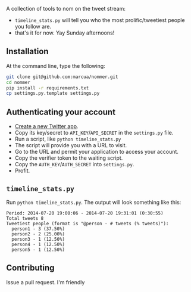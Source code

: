 A collection of tools to nom on the tweet stream:
  * `timeline_stats.py` will tell you who the most prolific/tweetiest people you follow are.
  * that's it for now.  Yay Sunday afternoons!

## Installation
At the command line, type the following:

```bash
git clone git@github.com:marcua/nommer.git
cd nommer
pip install -r requirements.txt
cp settings.py.template settings.py
```

## Authenticating your account

  * [Create a new Twitter app](https://apps.twitter.com/app/new).
  * Copy its key/secret to `API_KEY`/`API_SECRET` in the `settings.py` file.
  * Run a script, like `python timeline_stats.py`
  * The script will provide you with a URL to visit.
  * Go to the URL and permit your application to access your account.
  * Copy the verifier token to the waiting script.
  * Copy the `AUTH_KEY`/`AUTH_SECRET` into `settings.py`.
  * Profit.

## `timeline_stats.py`

Run `python timeline_stats.py`.  The output will look something like this:

```
Period: 2014-07-20 19:00:06 - 2014-07-20 19:31:01 (0:30:55)
Total tweets 8
Tweetiest people (format is "@person - # tweets (% tweets)"):
  person1 - 3 (37.50%)
  person2 - 2 (25.00%)
  person3 - 1 (12.50%)
  person4 - 1 (12.50%)
  person5 - 1 (12.50%)
```

## Contributing

Issue a pull request.  I'm friendly
